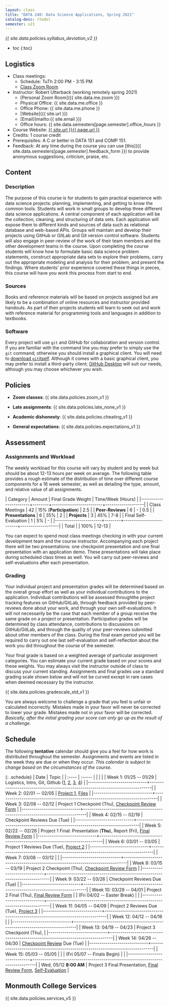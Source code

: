 ```yaml
---
layout: class
title: "DATA 240: Data Science Applications, Spring 2021"
catalog-desc: (todo)
semester: s21
---
```


*{{ site.data.policies.syllabus_deviation_v2 }}*

* toc
{:toc}

## Logistics

* Class meetings: 
  * Schedule: TuTh 2:00 PM - 3:15 PM 
  * [Class Zoom Room](https://monmouthcollege.zoom.us/j/96050734012)
* Instructor: Robert Utterback (working remotely spring 2021)
  * [Personal Zoom Room]({{ site.data.me.zoom }})
  * Physical Office: {{ site.data.me.office }}
  * Office Phone: {{ site.data.me.phone }}
  * [Website]({{ site.url }})
  * [Email](mailto:{{ site.email }})
  * Office hours: {{ site.data.semesters[page.semester].office_hours }}
* Course Website: <a href="{{ site.url }}{{ page.url }}">{{ site.url }}{{ page.url }}</a>
* Credits: 1 course credit
* Prerequisites: A C or better in DATA 151 and COMP 151.
* Feedback: At any time during the course you can use
  [this]({{ site.data.semesters[page.semester].feedback_form }}) to provide
  anonymous suggestions, criticism, praise, etc.

## Content

### Description

The purpose of this course is for students to gain practical
experience with data science projects: planning, implementing, and
getting to know the common tools. Students will work in small groups
to develop three different data science applications. A central
component of each application will be the collection, cleaning, and
structuring of data sets. Each application will expose them to
different kinds and sources of data such as relational database and
web-based APIs.  Groups will maintain and develop their projects using
GitHub or GitLab and Git version control software. Students will also
engage in peer-review of the work of their team members and the other
development teams in the course. Upon completing the course students
will know how to formulate basic data science problem statements,
construct appropriate data sets to explore their problems, carry out
the appropriate modeling and analysis for their problem, and present
the findings. Where students' prior experience covered these things in
pieces, this course will have you work this process from start to end.

### Sources

Books and reference materials will be based on projects assigned but
are likely to be a combination of online resources and instructor
provided handouts. As part of their projects students will learn to
seek out and work with reference material for programming tools and
languages in addition to textbooks.

### Software

Every project will use `git` and GitHub for collaboration and version
control. If you are familiar with the command line you may prefer to
simply use the `git` command; otherwise you should install a graphical
client. You will need to [download
`git`itself](https://git-scm.com/downloads). Although it comes with a
basic graphical client, you may prefer to install a third-party
client; [GitHub Desktop](https://desktop.github.com/) will suit our
needs, although you may choose whichever you wish.

## Policies

* **Zoom classes**: {{ site.data.policies.zoom_v1 }}

* **Late assignments**: {{ site.data.policies.late_none_v1 }}

* **Academic dishonesty**: {{ site.data.policies.cheating_v1 }}

* **General expectations**: {{ site.data.policies.expectations_v1 }}

## Assessment

### Assignments and Workload

The weekly workload for this course will vary by student and by week
but should be about 12-13 hours per week on average. The following
table provides a rough estimate of the distribution of time over
different course components for a 16 week semester, as well as
detailing the type, amount, and relative value of all assignments.

| Category              | Amount |      Final Grade Weight | Time/Week (Hours) |
|-----------------------+--------+-------------------------+-------------------|
| Class Meetings        |     42 | 15% (**Participation**) |               2.5 |
| **Peer-Reviews**      |      6 |                       - |               0.5 |
| **Presentations**     |      6 |                     35% |                 2 |
| **Projects**          |      3 |                     45% |               7-8 |
| Final Self-Evaluation |      1 |                      5% |                 - |
|-----------------------+--------+-------------------------+-------------------|
| Total                 |        |                    100% |             12-13 |

You can expect to spend most class meetings checking in with your
current development team and the course instructor. Accompanying each
project there will be two presentations: one checkpoint presentation
and one final presentation with an application demo. These
presentations will take place during scheduled class times as
well. You will carry out peer-reviews and self-evaluations after each
presentation.

### Grading

Your individual project and presentation grades will be determined
based on the overall group effort as well as your individual
contributions to the application. Individual contributions will be
assessed throughthe project tracking features on GitHub/GitLab,
through feedback provided by peer-reviews done about your work, and
through your own self-evaluations. It will not necessarily be the case
that each member of a group receive the same grade on a project or
presentation. Participation grades will be determined by class
attendance, contributions to discussions on GitHub/GitLab, and through
the quality of your peer-reviews submitted about other members of the
class. During the final exam period you will be required to carry out
one last self-evaluation and self-reflection about the work you did
throughout the course of the semester.

Your final grade is based on a weighted average of particular
assignment categories. You can estimate your current grade based on
your scores and these weights. You may always visit the instructor
outside of class to discuss your current standing. Assignments and
final grades use a standard grading scale shown below and will not
be curved except in rare cases when deemed necessary by the
instructor.

{{ site.data.policies.gradescale_std_v1 }}

You are always welcome to challenge a grade that you feel is unfair or
calculated incorrectly. Mistakes made in your favor will never be
corrected to lower your grade. Mistakes made not in your favor will be
corrected. *Basically, after the initial grading your score can only
go up as the result of a challenge.*

## Schedule
The following **tentative** calendar should give you a feel for how
work is distributed throughout the semester. Assignments and events
are listed in the week they are due or when they occur. *This calendar
is subject to change based on the circumstances of the course*.

{: .schedule}
| Date                        | Topic                                                                         |
| :----                       | :-----                                                                        |
| <l18>                       | <l35>                                                                         |
| Week 1: 01/25 -- 01/29      | Logistics, Intro, Git, Github ([1][1], [2][2], [3][3], [4][4])                |
|-----------------------------+-------------------------------------------------------------------------------|
| Week 2: 02/01 -- 02/05      | [Project 1](proj1.pdf), [Files][5]                                            |
|-----------------------------+-------------------------------------------------------------------------------|
| Week 3: 02/08 -- 02/12      | Project 1 Checkpoint (Thu), [Checkpoint Review Form][6]                       |
|-----------------------------+-------------------------------------------------------------------------------|
| Week 4: 02/15 -- 02/19      | Checkpoint Reviews Due (Tue)                                                  |
|-----------------------------+-------------------------------------------------------------------------------|
| Week 5: 02/22 -- 02/26      | Project 1 Final: Presentation (**Thu**), Report (Fri), [Final Review Form][7] |
|-----------------------------+-------------------------------------------------------------------------------|
| Week 6: 03/01 -- 03/05      | Project 1 Reviews Due (Tue), [Project 2](proj2.pdf)                           |
|-----------------------------+-------------------------------------------------------------------------------|
| Week 7: 03/08 -- 03/12      |                                                                               |
|-----------------------------+-------------------------------------------------------------------------------|
| Week 8: 03/15 -- 03/19      | Project 2 Checkpoint (Thu), [Checkpoint Review Form][6]                       |
|-----------------------------+-------------------------------------------------------------------------------|
| Week 9: 03/22 -- 03/26      | Checkpoint Reviews Due (Tue)                                                  |
|-----------------------------+-------------------------------------------------------------------------------|
| Week 10: 03/29 -- 04/01     | Project 2 Final (Thu), [Final Review Form][7]                                 |
| (Fri 04/02 -- Easter Break) |                                                                               |
|-----------------------------+-------------------------------------------------------------------------------|
| Week 11: 04/05 -- 04/09     | Project 2 Reviews Due (Tue), [Project 3][8]                                   |
|-----------------------------+-------------------------------------------------------------------------------|
| Week 12: 04/12 -- 04/16     |                                                                               |
|-----------------------------+-------------------------------------------------------------------------------|
| Week 13: 04/19 -- 04/23     | Project 3 Checkpoint (Thu),                                                   |
|-----------------------------+-------------------------------------------------------------------------------|
| Week 14: 04/26 -- 04/30     | [Checkpoint Review][6] Due (Tue)                                              |
|-----------------------------+-------------------------------------------------------------------------------|
| Week 15: 05/03 -- 05/05     |                                                                               |
| (Fri 05/07 -- Finals Begin) |                                                                               |
|-----------------------------+-------------------------------------------------------------------------------|
| Wed, 05/12 **8:00 AM**      | Project 3 Final Presentation, [Final Review Form][7], [Self-Evaluation][9]    |

[1]: https://try.github.io/
[2]: https://www.tutorialspoint.com/git/index.htm
[3]: https://git-scm.com/docs/gittutorial
[4]: https://github.com/bloomberg/git-adventure-game
[5]: https://monmouthcollege-my.sharepoint.com/:f:/g/personal/rutterback_monmouthcollege_edu/EtvwBXkkI9hDnmRqJviGwkkBqTvOYrV7-_KP3cipUWwTdw?e=PKAwoT
[6]: https://forms.office.com/Pages/ResponsePage.aspx?id=2CUxPywZP0ec1n97FfYhs8Yn_tnrj59Js226l2OfoDlURE5XWElRWUxEU1pMOVBWSzUzUFlZR0Y3QS4u
[7]: https://forms.office.com/Pages/ResponsePage.aspx?id=2CUxPywZP0ec1n97FfYhs8Yn_tnrj59Js226l2OfoDlUNElNUzVROUNDRzY4MVk0RUpHNkNPMzVFSC4u
[8]: https://monmouthcollege-my.sharepoint.com/:b:/g/personal/rutterback_monmouthcollege_edu/EXacncUEY25Mm6awcksv6CIB8-HzgyvfoiFyHFE26I5XBg?e=mCzwx1
[9]: https://forms.office.com/Pages/ResponsePage.aspx?id=2CUxPywZP0ec1n97FfYhs8Yn_tnrj59Js226l2OfoDlUNTFNQTBHMjhKV0FHRFE1Uk9CR1dRWkRFNy4u

## Monmouth College Services

{{ site.data.policies.services_v5 }}

<!-- Local Variables: -->
<!-- eval: (orgtbl-mode) -->
<!-- End: -->
